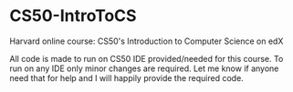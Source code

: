 # CS50-IntroToCS
Harvard online course: CS50's Introduction to Computer Science on edX

All code is made to run on CS50 IDE provided/needed for this course. To run on any IDE only minor 
changes are required. Let me know if anyone need that for help and I will happily provide the required code.
